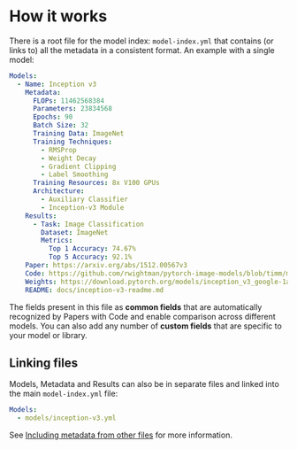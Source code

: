 # How it works

There is a root file for the model index: `model-index.yml` that contains (or links to) all the 
metadata in a consistent format. An example with a single model:

```yaml
Models:
  - Name: Inception v3
    Metadata:
      FLOPs: 11462568384
      Parameters: 23834568
      Epochs: 90
      Batch Size: 32
      Training Data: ImageNet  
      Training Techniques: 
        - RMSProp
        - Weight Decay
        - Gradient Clipping
        - Label Smoothing
      Training Resources: 8x V100 GPUs
      Architecture:
        - Auxiliary Classifier
        - Inception-v3 Module
    Results:
      - Task: Image Classification
        Dataset: ImageNet
        Metrics:
          Top 1 Accuracy: 74.67%
          Top 5 Accuracy: 92.1%
    Paper: https://arxiv.org/abs/1512.00567v3
    Code: https://github.com/rwightman/pytorch-image-models/blob/timm/models/inception_v3.py#L442
    Weights: https://download.pytorch.org/models/inception_v3_google-1a9a5a14.pth 
    README: docs/inception-v3-readme.md
```

The fields present in this file as **common fields** that are automatically recognized by Papers with Code
and enable comparison across different models. You can also add any number of **custom fields** that are
specific to your model or library. 

## Linking files

Models, Metadata and Results can also be in separate files and linked
into the main `model-index.yml` file:

```yaml
Models:
  - models/inception-v3.yml
```

See [Including metadata from other files](./creating.html#including-metadata-from-other-files) for more information.

